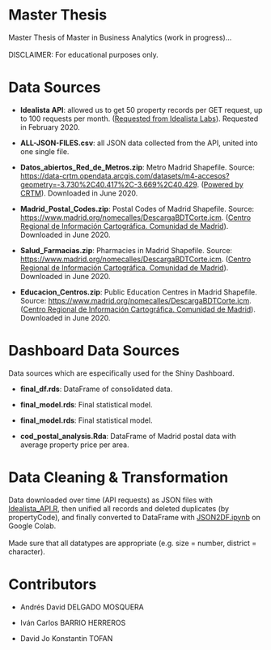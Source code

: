 # Master Thesis
Master Thesis of Master in Business Analytics (work in progress)...
<br><br>
DISCLAIMER: For educational purposes only.

# Data Sources

- <b>Idealista API</b>: allowed us to get 50 property records per GET request, up to 100 requests per month. (<a href="https://www.idealista.com/labs/">Requested from Idealista Labs</a>). Requested in February 2020.

- <b>ALL-JSON-FILES.csv</b>: all JSON data collected from the API, united into one single file.

- <b>Datos_abiertos_Red_de_Metros.zip</b>: Metro Madrid Shapefile. Source: https://data-crtm.opendata.arcgis.com/datasets/m4-accesos?geometry=-3.730%2C40.417%2C-3.669%2C40.429. (<a href="http://www.crtm.es/">Powered by CRTM</a>). Downloaded in June 2020.

- <b>Madrid_Postal_Codes.zip</b>: Postal Codes of Madrid Shapefile. Source: https://www.madrid.org/nomecalles/DescargaBDTCorte.icm. (<a href="http://www.madrid.org/iestadis/">Centro Regional de Información Cartográfica. Comunidad de Madrid</a>). Downloaded in June 2020.

- <b>Salud_Farmacias.zip</b>: Pharmacies in Madrid Shapefile. Source: https://www.madrid.org/nomecalles/DescargaBDTCorte.icm. (<a href="http://www.madrid.org/iestadis/">Centro Regional de Información Cartográfica. Comunidad de Madrid</a>). Downloaded in June 2020.

- <b>Educacion_Centros.zip</b>: Public Education Centres in Madrid Shapefile. Source: https://www.madrid.org/nomecalles/DescargaBDTCorte.icm. (<a href="http://www.madrid.org/iestadis/">Centro Regional de Información Cartográfica. Comunidad de Madrid</a>). Downloaded in June 2020.

# Dashboard Data Sources

Data sources which are especifically used for the Shiny Dashboard.

- <b>final_df.rds</b>: DataFrame of consolidated data.

- <b>final_model.rds</b>: Final statistical model.

- <b>final_model.rds</b>: Final statistical model.

- <b>cod_postal_analysis.Rda</b>: DataFrame of Madrid postal data with average property price per area.

# Data Cleaning & Transformation
Data downloaded over time (API requests) as JSON files with [Idealista_API.R](Idealista_API.R), then unified all records and deleted duplicates (by propertyCode), and finally converted to DataFrame with [JSON2DF.ipynb](JSON2DF.ipynb) on Google Colab.
<br><br>
Made sure that all datatypes are appropriate (e.g. size = number, district = character).

# Contributors

- Andrés David DELGADO MOSQUERA

- Iván Carlos BARRIO HERREROS

- David Jo Konstantin TOFAN

